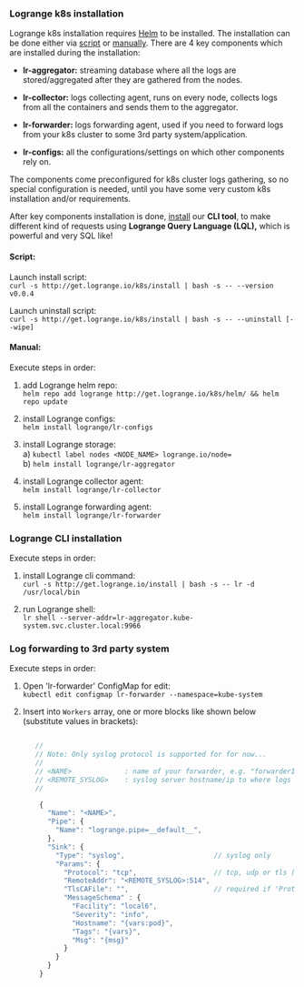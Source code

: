 ### Logrange k8s installation

Logrange k8s installation requires [Helm](https://helm.sh/) to be installed. The installation can be done either via [script](#script) or [manually](#manual). There are 4 key components which are installed during the installation: 

* **lr-aggregator:** streaming database where all the logs are stored/aggregated after they are gathered from the nodes.

* **lr-collector:** logs collecting agent, runs on every node, collects logs from all the containers and sends them to the aggregator.

* **lr-forwarder:** logs forwarding agent, used if you need to forward logs from your k8s cluster to some 3rd party system/application.

* **lr-configs:** all the configurations/settings on which other components rely on.

The components come preconfigured for k8s cluster logs gathering, so no special configuration is needed, until you have some very custom k8s installation and/or requirements.

After key components installation is done, [install](#logrange-cli-installation) our **CLI tool**, to make different kind of requests using **Logrange Query Language (LQL),** which is powerful and very SQL like!

#### Script:

Launch install script:<br/>
`curl -s http://get.logrange.io/k8s/install | bash -s -- --version v0.0.4`

Launch uninstall script:<br/>
`curl -s http://get.logrange.io/k8s/install | bash -s -- --uninstall [--wipe]`

#### Manual:

Execute steps in order:

1. add Logrange helm repo:<br/>
`helm repo add logrange http://get.logrange.io/k8s/helm/ && helm repo update`

2. install Logrange configs:<br/>
`helm install logrange/lr-configs`

3. install Logrange storage:<br/>
    a) `kubectl label nodes <NODE_NAME> logrange.io/node=`<br/>
    b) `helm install logrange/lr-aggregator`

4. install Logrange collector agent:<br/>
`helm install logrange/lr-collector`

5. install Logrange forwarding agent:<br/>
`helm install logrange/lr-forwarder`

### Logrange CLI installation

Execute steps in order:

1. install Logrange cli command:<br/>
`curl -s http://get.logrange.io/install | bash -s -- lr -d /usr/local/bin`

2. run Logrange shell:<br/>
`lr shell --server-addr=lr-aggregator.kube-system.svc.cluster.local:9966`

### Log forwarding to 3rd party system

Execute steps in order:

1. Open 'lr-forwarder' ConfigMap for edit:<br/>
`kubectl edit configmap lr-forwarder --namespace=kube-system`

2. Insert into `Workers` array, one or more blocks like shown below (substitute values in brackets):
    ```javascript
    
       //    
       // Note: Only syslog protocol is supported for for now...
       //
       // <NAME>             : name of your forwarder, e.g. "forwarder1"
       // <REMOTE_SYSLOG>    : syslog server hostname/ip to where logs to be forwarded
       //
    
        {
          "Name": "<NAME>",
          "Pipe": {
            "Name": "logrange.pipe=__default__",
          },
          "Sink": {
            "Type": "syslog",                      // syslog only
            "Params": {
              "Protocol": "tcp",                   // tcp, udp or tls (requires non-empty 'TlsCAFile')
              "RemoteAddr": "<REMOTE_SYSLOG>:514",
              "TlsCAFile": "",                     // required if 'Protocol' is 'tls'
              "MessageSchema" : {
                "Facility": "local6",
                "Severity": "info",
                "Hostname": "{vars:pod}",
                "Tags": "{vars}",
                "Msg": "{msg}"
              }
            } 
          }
        }
    ```
